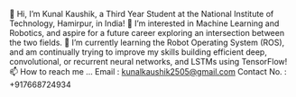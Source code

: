 👋 Hi, I’m Kunal Kaushik, a Third Year Student at the National Institute of Technology, Hamirpur, in India!
👀 I’m interested in Machine Learning and Robotics, and aspire for a future career exploring an intersection between the two fields.
🌱 I’m currently learning the Robot Operating System (ROS), and am continually trying to improve my skills building efficient deep, convolutional, or recurrent neural networks, and LSTMs using TensorFlow!
📫 How to reach me ...
   Email : kunalkaushik2505@gmail.com 
   Contact No. : +917668724934
   
 
